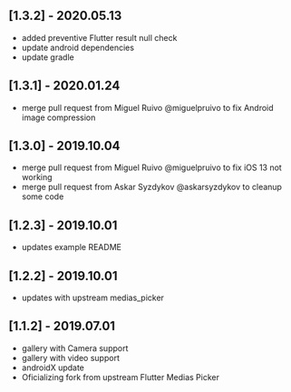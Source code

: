 ## [1.3.2] - 2020.05.13

* added preventive Flutter result null check
* update android dependencies
* update gradle

## [1.3.1] - 2020.01.24

* merge pull request from Miguel Ruivo @miguelpruivo to fix Android image compression

## [1.3.0] - 2019.10.04

* merge pull request from Miguel Ruivo @miguelpruivo to fix iOS 13 not working
* merge pull request from Askar Syzdykov @askarsyzdykov to cleanup some code

## [1.2.3] - 2019.10.01

* updates example README

## [1.2.2] - 2019.10.01

* updates with upstream medias_picker

## [1.1.2] - 2019.07.01

* gallery with Camera support
* gallery with video support
* androidX update
* Oficializing fork from upstream Flutter Medias Picker
